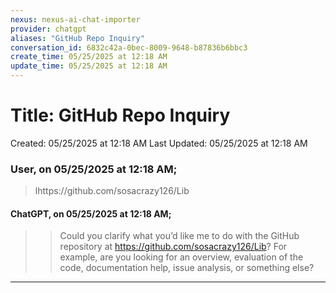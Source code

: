 ```yaml
---
nexus: nexus-ai-chat-importer
provider: chatgpt
aliases: "GitHub Repo Inquiry"
conversation_id: 6832c42a-0bec-8009-9648-b87836b6bbc3
create_time: 05/25/2025 at 12:18 AM
update_time: 05/25/2025 at 12:18 AM
---
```


# Title: GitHub Repo Inquiry

Created: 05/25/2025 at 12:18 AM
Last Updated: 05/25/2025 at 12:18 AM


### User, on 05/25/2025 at 12:18 AM;
> lhttps://github.com/sosacrazy126/Lib
<!-- UID: f1bb4b80-cef8-46d5-81f6-eee8a033153f -->


#### ChatGPT, on 05/25/2025 at 12:18 AM;
>> Could you clarify what you’d like me to do with the GitHub repository at https://github.com/sosacrazy126/Lib? For example, are you looking for an overview, evaluation of the code, documentation help, issue analysis, or something else?
<!-- UID: ebbb5730-bd95-491e-bb12-eaa6e00de0ab -->

---


